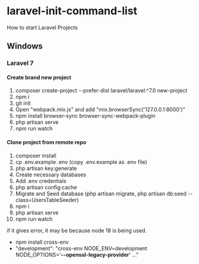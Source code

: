 # laravel-init-command-list
How to start Laravel Projects

## Windows

### Laravel 7

#### Create brand new project

1. composer create-project --prefer-dist laravel/laravel:^7.0 new-project
2. npm i
3. git init
4. Open "webpack.mix.js" and add "mix.browserSync('127.0.0.1:8000')"
5. npm install browser-sync browser-sync-webpack-plugin
6. php artisan serve
7. npm run watch

#### Clone project from remote repo

1. composer install
2. cp .env.example .env (copy .env.example as .env file)
3. php artisan key:generate
4. Create necessary databases
5. Add .env credentials
6. php artisan config:cache
7. Migrate and Seed database (php artisan migrate, php artisan db:seed --class=UsersTableSeeder)
8. npm i
9. php artisan serve
10. npm run watch



if it gives error, it may be because node 18 is being used. 
* npm install cross-env
* "development": "cross-env NODE_ENV=development NODE_OPTIONS='**--openssl-legacy-provider**' ..."
